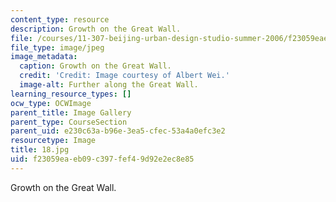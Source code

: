```yaml
---
content_type: resource
description: Growth on the Great Wall.
file: /courses/11-307-beijing-urban-design-studio-summer-2006/f23059eaeb09c397fef49d92e2ec8e85_18.jpg
file_type: image/jpeg
image_metadata:
  caption: Growth on the Great Wall.
  credit: 'Credit: Image courtesy of Albert Wei.'
  image-alt: Further along the Great Wall.
learning_resource_types: []
ocw_type: OCWImage
parent_title: Image Gallery
parent_type: CourseSection
parent_uid: e230c63a-b96e-3ea5-cfec-53a4a0efc3e2
resourcetype: Image
title: 18.jpg
uid: f23059ea-eb09-c397-fef4-9d92e2ec8e85
---
```

Growth on the Great Wall.

